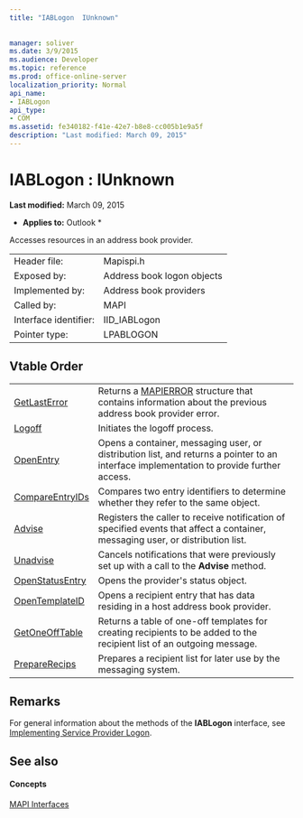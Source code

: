 ```yaml
---
title: "IABLogon  IUnknown"
 
 
manager: soliver
ms.date: 3/9/2015
ms.audience: Developer
ms.topic: reference
ms.prod: office-online-server
localization_priority: Normal
api_name:
- IABLogon
api_type:
- COM
ms.assetid: fe340182-f41e-42e7-b8e8-cc005b1e9a5f
description: "Last modified: March 09, 2015"
---
```


# IABLogon : IUnknown

 **Last modified:** March 09, 2015 
  
 * **Applies to:** Outlook * 
  
Accesses resources in an address book provider.
  
|||
|:-----|:-----|
|Header file:  <br/> |Mapispi.h  <br/> |
|Exposed by:  <br/> |Address book logon objects  <br/> |
|Implemented by:  <br/> |Address book providers  <br/> |
|Called by:  <br/> |MAPI  <br/> |
|Interface identifier:  <br/> |IID_IABLogon  <br/> |
|Pointer type:  <br/> |LPABLOGON  <br/> |
   
## Vtable Order

|||
|:-----|:-----|
|[GetLastError](iablogon-getlasterror.md) <br/> |Returns a [MAPIERROR](mapierror.md) structure that contains information about the previous address book provider error.  <br/> |
|[Logoff](iablogon-logoff.md) <br/> |Initiates the logoff process.  <br/> |
|[OpenEntry](iablogon-openentry.md) <br/> |Opens a container, messaging user, or distribution list, and returns a pointer to an interface implementation to provide further access.  <br/> |
|[CompareEntryIDs](iablogon-compareentryids.md) <br/> |Compares two entry identifiers to determine whether they refer to the same object.  <br/> |
|[Advise](iablogon-advise.md) <br/> |Registers the caller to receive notification of specified events that affect a container, messaging user, or distribution list.  <br/> |
|[Unadvise](iablogon-unadvise.md) <br/> |Cancels notifications that were previously set up with a call to the **Advise** method.  <br/> |
|[OpenStatusEntry](iablogon-openstatusentry.md) <br/> |Opens the provider's status object.  <br/> |
|[OpenTemplateID](iablogon-opentemplateid.md) <br/> |Opens a recipient entry that has data residing in a host address book provider.  <br/> |
|[GetOneOffTable](iablogon-getoneofftable.md) <br/> |Returns a table of one-off templates for creating recipients to be added to the recipient list of an outgoing message.  <br/> |
|[PrepareRecips](iablogon-preparerecips.md) <br/> |Prepares a recipient list for later use by the messaging system.  <br/> |
   
## Remarks

For general information about the methods of the **IABLogon** interface, see [Implementing Service Provider Logon](implementing-service-provider-logon.md).
  
## See also

#### Concepts

[MAPI Interfaces](mapi-interfaces.md)

